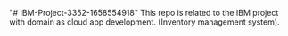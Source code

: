 "# IBM-Project-3352-1658554918"
This repo is related to the IBM project with domain as cloud app development.
(Inventory management system).
